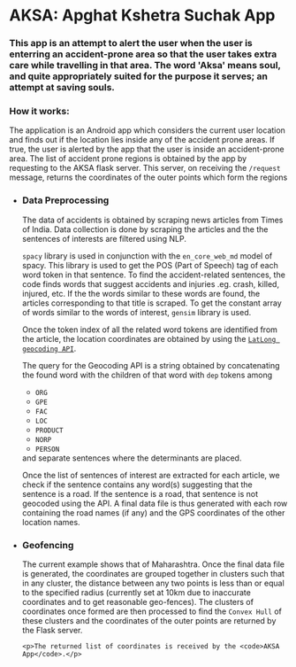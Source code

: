 <h1>AKSA: Apghat Kshetra Suchak App</h1>

<h3>This app is an attempt to alert the user when the user is enterring an accident-prone area so that the user takes extra care while travelling in that area. The word 'Aksa' means soul, and quite appropriately suited for the purpose it serves; an attempt at saving souls.</h3>

<h3><b>How it works:</b></h3>
<p>The application is an Android app which considers the current user location and finds out if the location lies inside any of the accident prone areas. If true, the user is alerted by the app that the user is inside an accident-prone area. The list of accident prone regions is obtained by the app by requesting to the AKSA flask server. This server, on receiving the <code>/request</code> message, returns the coordinates of the outer points which form the regions</p>

<ul>
  <li>
    <h3>Data Preprocessing</h3>
<p>The data of accidents is obtained by scraping news articles from Times of India. Data collection is done by scraping the articles and the the sentences of interests are filtered using NLP.</p>

<p><code>spacy</code> library is used in conjunction with the <code>en_core_web_md</code> model of spacy. This library is used to get the POS (Part of Speech) tag of each word token in that sentence. To find the accident-related sentences, the code finds words that suggest accidents and injuries .eg. crash, killed, injured, etc. If the the words similar to these words are found, the articles corresponding to that title is scraped. To get the constant array of words similar to the words of interest, <code>gensim</code> library is used.</p>

<p>Once the token index of all the related word tokens are identified from the article, the location coordinates are obtained by using the <code><a href="https://apihub.latlong.ai/">LatLong geocoding API</a></code>.</p>

<p>The query for the Geocoding API is a string obtained by concatenating the found word with the children of that word with <code>dep</code> tokens among <ul><li><code>ORG</code></li><li><code>GPE</code></li><li><code>FAC</code></li><li><code>LOC</code></li><li><code>PRODUCT</code></li><li><code>NORP</code></li><li><code>PERSON</code></li></ul> and separate sentences where the determinants are placed.</p>

<p>Once the list of sentences of interest are extracted for each article, we check if the sentence contains any word(s) suggesting that the sentence is a road. If the sentence is a road, that sentence is not geocoded using the API. A final data file is thus generated with each row containing the road names (if any) and the GPS coordinates of the other location names.</p>
  </li>

  <li>
    <h3>Geofencing</h3>
    <p>The current example shows that of Maharashtra. Once the final data file is generated, the coordinates are grouped together in clusters such that in any cluster, the distance between any two points is less than or equal to the specified radius (currently set at 10km due to inaccurate coordinates and to get reasonable geo-fences). The clusters of coordinates once formed are then processed to find the <code>Convex Hull</code> of these clusters and the coordinates of the outer points are returned by the Flask server.</p>

    <p>The returned list of coordinates is received by the <code>AKSA App</code>.</p>
  </li>
</ul>
